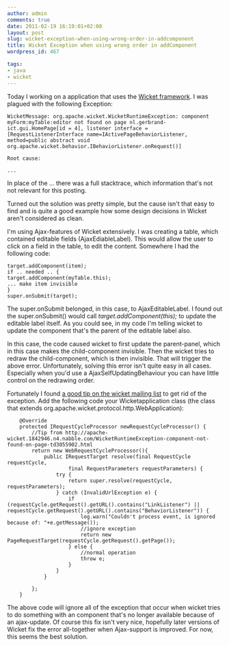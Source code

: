 ```yaml
---
author: admin
comments: true
date: 2011-02-19 16:19:01+02:00
layout: post
slug: wicket-exception-when-using-wrong-order-in-addcomponent
title: Wicket Exception when using wrong order in addComponent
wordpress_id: 467

tags:
- java
- wicket
---
```


Today I working on a application that uses the [Wicket framework](http://wicket.apache.org/). I was plagued with the following Exception:


    WicketMessage: org.apache.wicket.WicketRuntimeException: component myForm:myTable:editor not found on page nl.gerbrand-ict.gui.HomePage[id = 4], listener interface = [RequestListenerInterface name=IActivePageBehaviorListener, method=public abstract void org.apache.wicket.behavior.IBehaviorListener.onRequest()]

    Root cause:

    ...


In place of the ... there was a full stacktrace, which information that's not not relevant for this posting.

Turned out the solution was pretty simple, but the cause isn't that easy to find and is quite a good example how some design decisions in Wicket aren't considered as clean.

<!-- more -->

I'm using Ajax-features of Wicket extensively.
I was creating a table, which contained editable fields (AjaxEdiableLabel). This would allow the user to click on a field in the table, to edit the content.
Somewhere I had the following code:


    target.addComponent(item);
    if .. needed .. {
    target.addComponent(myTable.this);
    ... make item invisible
    }
    super.onSubmit(target);


The super.onSubmit belonged, in this case, to AjaxEditableLabel. I found out the super.onSubmit() would call _target.addComponent(this);_ to update the editable label itself. As you could see, in my code I'm telling wicket to update the component that's the parent of the editable label also.

In this case, the code caused wicket to first update the parent-panel, which in this case makes the child-component invisible. Then the wicket tries to redraw the child-component, which is then invisible. That will trigger the above error.
Unfortunately, solving this error isn't quite easy in all cases. Especially when you'd use a AjaxSelfUpdatingBehaviour you can have little control on the redrawing order.

Fortunately I found [a good tip on the wicket mailing list](http://apache-wicket.1842946.n4.nabble.com/WicketRuntimeException-component-not-found-on-page-td3055902.html) to get rid of the exception. Add the following code your Wicketapplication class (the class that extends org.apache.wicket.protocol.http.WebApplication):


        @Override
        protected IRequestCycleProcessor newRequestCycleProcessor() {
        	//Tip from http://apache-wicket.1842946.n4.nabble.com/WicketRuntimeException-component-not-found-on-page-td3055902.html
        	return new WebRequestCycleProcessor(){
        		public IRequestTarget resolve(final RequestCycle requestCycle,
        				final RequestParameters requestParameters) {
        	        try {
        	            return super.resolve(requestCycle, requestParameters);
        	        } catch (InvalidUrlException e) {
        	            if (requestCycle.getRequest().getURL().contains("LinkListener") || requestCycle.getRequest().getURL().contains("BehaviorListener")) {
        	            	log.warn("Couldn't process event, is ignored because of: "+e.getMessage());
                            //ignore exception
        	                return new PageRequestTarget(requestCycle.getRequest().getPage());
        	            } else {
                            //normal operation
        	            	throw e;
        	            }
        	        }
        	    }

        	};
        }


The above code will ignore all of the exception that occur when wicket tries to do something with an component that's no longer available because of an ajax-update. Of course this fix isn't very nice, hopefully later versions of Wicket fix the error all-together when Ajax-support is improved. For now, this seems the best solution.
